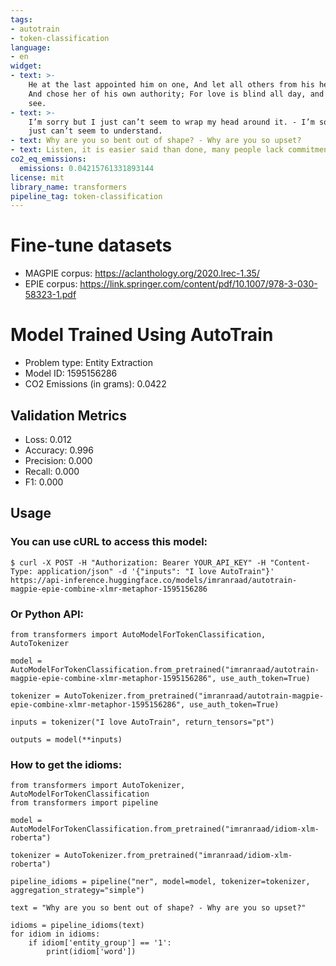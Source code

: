 ```yaml
---
tags:
- autotrain
- token-classification
language:
- en
widget:
- text: >-
    He at the last appointed him on one, And let all others from his hearte gon,
    And chose her of his own authority; For love is blind all day, and may not
    see.
- text: >-
    I’m sorry but I just can’t seem to wrap my head around it. - I’m sorry but I
    just can’t seem to understand.
- text: Why are you so bent out of shape? - Why are you so upset?
- text: Listen, it is easier said than done, many people lack commitment.
co2_eq_emissions:
  emissions: 0.04215761331893144
license: mit
library_name: transformers
pipeline_tag: token-classification
---
```


# Fine-tune datasets
 - MAGPIE corpus: https://aclanthology.org/2020.lrec-1.35/
 - EPIE corpus: https://link.springer.com/content/pdf/10.1007/978-3-030-58323-1.pdf


# Model Trained Using AutoTrain

- Problem type: Entity Extraction
- Model ID: 1595156286
- CO2 Emissions (in grams): 0.0422

## Validation Metrics

- Loss: 0.012
- Accuracy: 0.996
- Precision: 0.000
- Recall: 0.000
- F1: 0.000

## Usage

### You can use cURL to access this model:

```
$ curl -X POST -H "Authorization: Bearer YOUR_API_KEY" -H "Content-Type: application/json" -d '{"inputs": "I love AutoTrain"}' https://api-inference.huggingface.co/models/imranraad/autotrain-magpie-epie-combine-xlmr-metaphor-1595156286
```

### Or Python API:

```
from transformers import AutoModelForTokenClassification, AutoTokenizer

model = AutoModelForTokenClassification.from_pretrained("imranraad/autotrain-magpie-epie-combine-xlmr-metaphor-1595156286", use_auth_token=True)

tokenizer = AutoTokenizer.from_pretrained("imranraad/autotrain-magpie-epie-combine-xlmr-metaphor-1595156286", use_auth_token=True)

inputs = tokenizer("I love AutoTrain", return_tensors="pt")

outputs = model(**inputs)
```

### How to get the idioms:

```
from transformers import AutoTokenizer, AutoModelForTokenClassification
from transformers import pipeline

model = AutoModelForTokenClassification.from_pretrained("imranraad/idiom-xlm-roberta")

tokenizer = AutoTokenizer.from_pretrained("imranraad/idiom-xlm-roberta")

pipeline_idioms = pipeline("ner", model=model, tokenizer=tokenizer, aggregation_strategy="simple")

text = "Why are you so bent out of shape? - Why are you so upset?"

idioms = pipeline_idioms(text)
for idiom in idioms:
    if idiom['entity_group'] == '1':
        print(idiom['word'])
```